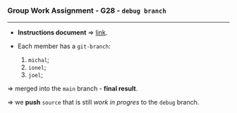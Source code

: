 ### Group Work Assignment - G28 - `debug branch`
---

- __Instructions document__ $\Rightarrow$ [link](https://docs.google.com/document/d/12DFTR6yXBFONck4FOiTO2Jontf4_r8WJ_jCK1k7HgNU/edit).

- Each member has a `git-branch`:
  1. `michal`;
  2. `ionel`;
  3. `joel`;

$\Rightarrow$ merged into the `main` branch - __final result__.

$\Rightarrow$ we __push__ `source` that is still _work in progres_ to the `debug` branch.
